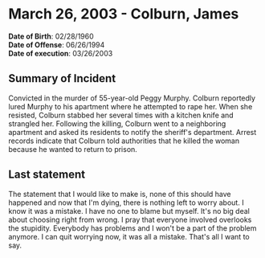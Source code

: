 # March 26, 2003 - Colburn, James

**Date of Birth**: 02/28/1960<br/>
**Date of Offense**: 06/26/1994<br/>
**Date of execution**: 03/26/2003<br/>

## Summary of Incident
Convicted in the murder of 55-year-old Peggy Murphy. Colburn reportedly lured Murphy to his apartment where he attempted to rape her. When she resisted, Colburn stabbed her several times with a kitchen knife and strangled her. Following the killing, Colburn went to a neighboring apartment and asked its residents to notify the sheriff's department. Arrest records indicate that Colburn told authorities that he killed the woman because he wanted to return to prison.

## Last statement
The statement that I would like to make is, none of this should have happened and now that I'm dying, there is nothing left to worry about. I know it was a mistake. I have no one to blame but myself. It's no big deal about choosing right from wrong. I pray that everyone involved overlooks the stupidity. Everybody has problems and I won't be a part of the problem anymore. I can quit worrying now, it was all a mistake. That's all I want to say.